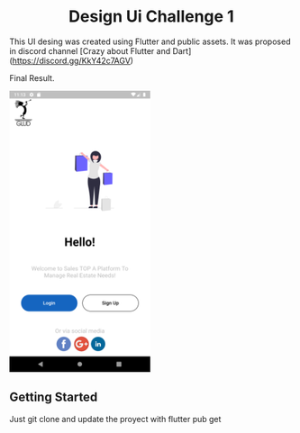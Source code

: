 <center><h1><b>Design Ui Challenge 1</b></h1></center>

This UI desing was created using Flutter and public assets.
It was proposed in discord channel [Crazy about Flutter and Dart] (https://discord.gg/KkY42c7AGV)


Final Result.

<img src="assets/screenshoot.png" alt="Resultado final taller de flutter basico" title="Resultado final taller de flutter basico" height="500" />

## Getting Started

Just git clone and update the proyect with flutter pub get
